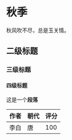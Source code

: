 # 秋季
 
秋风吹不尽，总是玉关情。
 
## 二级标题
 
 
### 三级标题
 
 
#### 四级标题
 
 
这是一个**段落**
 
| 作者 | 朝代 | 评分 |
| --- | --- | --- |
| 李白 |  唐  | 100  |